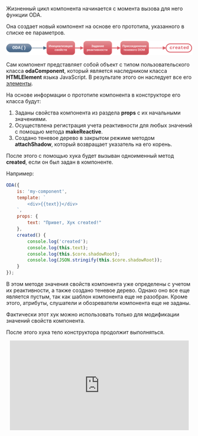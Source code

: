 Жизненный цикл компонента начинается с момента вызова для него функции ODA.

Она создает новый компонент на основе его прототипа, указанного в списке ее параметров.

![Диаграмма жизненного цикла для хука created](./learn/images/hook-created.svg "Хук создания created")

Сам компонент представляет собой объект с типом пользовательского класса **odaComponent**, который является наследником класса **HTMLElement** языка JavaScript. В результате этого он наследует все его [элементы](https://html.spec.whatwg.org/multipage/dom.html#htmlelement "Interface класса HTMLElement").

На основе информации о прототипе компонента в конструкторе его класса будут:

1. Заданы свойства компонента из раздела **props** с их начальными значениями.
2. Осуществлена регистрация учета реактивности для любых значений с помощью метода **makeReactive**.
3. Создано теневое дерево в закрытом режиме методом **attachShadow**, который возвращает указатель на его корень.

После этого с помощью хука будет вызыван одноименный метод **created**, если он был задан в компоненте.

Например:

```javascript _run_edit_console_[my-component.js]
ODA({
    is: 'my-component',
    template: `
        <div>{{text}}</div>
    `,
    props: {
        text: "Привет, Хук created!"
    },
    created() {
        console.log('created');
        console.log(this.text);
        console.log(this.$core.shadowRoot);
        console.log(JSON.stringify(this.$core.shadowRoot));
    }
});
```

В этом методе значения свойств компонента уже определены с учетом их реактивности, а также создано теневое дерево. Однако оно все еще является пустым, так как шаблон компонента еще не разобран. Кроме этого, атрибуты, слушатели и обозреватели компонента еще не заданы.

Фактически этот хук можно использовать только для модификации значений свойств компонента.

После этого хука тело конструктора продолжит выполняться.

<div style="position:relative;padding-bottom:48%; margin:10px">
    <iframe src="https://www.youtube.com/embed/L6CK0Re29Dc?start=0" frameborder="0" allow="accelerometer; autoplay; encrypted-media; gyroscope; picture-in-picture" allowfullscreen
    	style="position:absolute;width:100%;height:100%;"></iframe>
</div>
